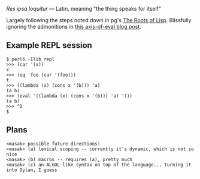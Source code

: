 _Res ipsa loquitur_ &mdash; Latin, meaning "the thing speaks for itself"

Largely following the steps noted down in pg's
[The Roots of Lisp](http://lib.store.yahoo.net/lib/paulgraham/jmc.ps).
Blissfully ignoring the admonitions in
[this axis-of-eval blog post](http://axisofeval.blogspot.com/2010/08/no-more-minimal-early-lisps-pulleezz.html).

## Example REPL session

    $ perl6 -Ilib repl
    >>> (car '(x))
    x
    >>> (eq 'foo (car '(foo)))
    t
    >>> ((lambda (x) (cons x '(b))) 'a)
    (a b)
    >>> (eval '((lambda (x) (cons x '(b))) 'a) '())
    (a b)
    >>> ^D
    $

## Plans

    <masak> possible future directions:
    <masak> (a) lexical scoping -- currently it's dynamic, which is not so nice
    <masak> (b) macros -- requires (a), pretty much
    <masak> (c) an ALGOL-like syntax on top of the language... turning it into Dylan, I guess

